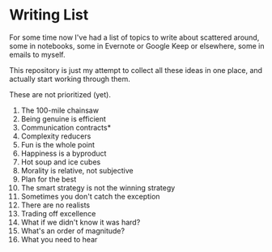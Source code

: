 Writing List
============

For some time now I've had a list of topics to write about scattered around,
some in notebooks, some in Evernote or Google Keep or elsewhere, some in emails
to myself.

This repository is just my attempt to collect all these ideas in one place, and
actually start working through them.

These are not prioritized (yet).

1. The 100-mile chainsaw
1. Being genuine is efficient
1. Communication contracts*
1. Complexity reducers
1. Fun is the whole point
1. Happiness is a byproduct
1. Hot soup and ice cubes
1. Morality is relative, not subjective
1. Plan for the best
1. The smart strategy is not the winning strategy
1. Sometimes you don't catch the exception
1. There are no realists
1. Trading off excellence
1. What if we didn't know it was hard?
1. What's an order of magnitude?
1. What you need to hear
